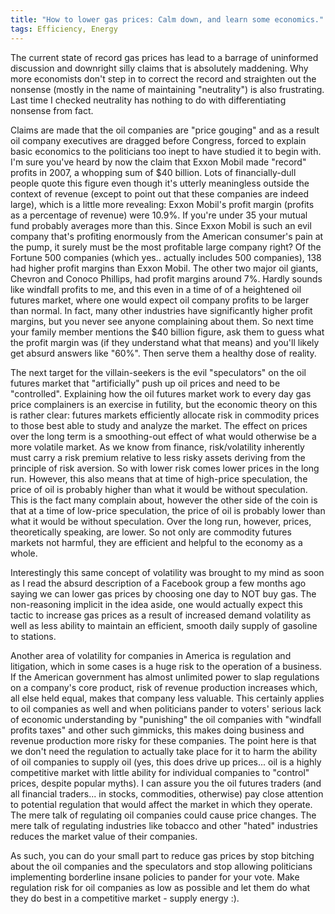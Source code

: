 ```yaml
---
title: "How to lower gas prices: Calm down, and learn some economics."
tags: Efficiency, Energy
---
```


The current state of record gas prices has lead to a barrage of uninformed discussion and downright silly claims that is absolutely maddening.  Why more economists don't step in to correct the record and straighten out the nonsense (mostly in the name of maintaining "neutrality") is also frustrating.  Last time I checked neutrality has nothing to do with differentiating nonsense from fact.

Claims are made that the oil companies are "price gouging" and as a result oil company executives are dragged before Congress, forced to explain basic economics to the politicians too inept to have studied it to begin with.  I'm sure you've heard by now the claim that Exxon Mobil made "record" profits in 2007, a whopping sum of $40 billion.  Lots of financially-dull people quote this figure even though it's utterly meaningless outside the context of revenue (except to point out that these companies are indeed large), which is a little more revealing: Exxon Mobil's profit margin (profits as a percentage of revenue) were 10.9%.  If you're under 35 your mutual fund probably averages more than this. Since Exxon Mobil is such an evil company that's profiting enormously from the American consumer's pain at the pump, it surely must be the most profitable large company right?  Of the Fortune 500 companies (which yes.. actually includes 500 companies), 138 had higher profit margins than Exxon Mobil.  The other two major oil giants, Chevron and Conoco Phillips, had profit margins around 7%.  Hardly sounds like windfall profits to me, and this even in a time of of a heightened oil futures market, where one would expect oil company profits to be larger than normal.  In fact, many other industries have significantly higher profit margins, but you never see anyone complaining about them.   So next time your family member mentions the $40 billion figure, ask them to guess what the profit margin was (if they understand what that means) and you'll likely get absurd answers like "60%".  Then serve them a healthy dose of reality.

The next target for the villain-seekers is the evil "speculators" on the oil futures market that "artificially" push up oil prices and need to be "controlled".  Explaining how the oil futures market work to every day gas price complainers is an exercise in futility, but the economic theory on this is rather clear: futures markets efficiently allocate risk in commodity prices to those best able to study and analyze the market.  The effect on prices over the long term is a smoothing-out effect of what would otherwise be a more volatile market.  As we know from finance, risk/volatility inherently must carry a risk premium relative to less risky assets deriving from the principle of risk aversion.  So with lower risk comes lower prices in the long run.  However, this also means that at time of high-price speculation, the price of oil is probably higher than what it would be without speculation.  This is the fact many complain about, however the other side of the coin is that at a time of low-price speculation, the price of oil is probably lower than what it would be without speculation.  Over the long run, however, prices, theoretically speaking, are lower.  So not only are commodity futures markets not harmful, they are efficient and helpful to the economy as a whole.

Interestingly this same concept of volatility was brought to my mind as soon as I read the absurd description of a Facebook group a few months ago saying we can lower gas prices by choosing one day to NOT buy gas.  The non-reasoning implicit in the idea aside, one would actually expect this tactic to increase gas prices as a result of increased demand volatility as well as less ability to maintain an efficient, smooth daily supply of gasoline to stations.

Another area of volatility for companies in America is regulation and litigation, which in some cases is a huge risk to the operation of a business.  If the American government has almost unlimited power to slap regulations on a company's core product, risk of revenue production increases which, all else held equal, makes that company less valuable.  This certainly applies to oil companies as well and when politicians pander to voters' serious lack of economic understanding by "punishing" the oil companies with "windfall profits taxes" and other such gimmicks, this makes doing business and revenue production more risky for these companies.  The point here is that we don't need the regulation to actually take place for it to harm the ability of oil companies to supply oil (yes, this does drive up prices... oil is a highly competitive market with little ability for individual companies to "control" prices, despite popular myths).  I can assure you the oil futures traders (and all financial traders... in stocks, commodities, otherwise) pay close attention to potential regulation that would affect the market in which they operate.  The mere talk of regulating oil companies could cause price changes. The mere talk of regulating industries like tobacco and other "hated" industries reduces the market value of their companies.

As such, you can do your small part to reduce gas prices by stop bitching about the oil companies and the speculators and stop allowing politicians implementing borderline insane policies to pander for your vote.  Make regulation risk for oil companies as low as possible and let them do what they do best in a competitive market - supply energy :).
